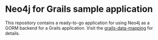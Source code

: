 # Neo4j for Grails sample application #

This repository contains a ready-to-go application for using Neo4j as a GORM backend for a Grails application.
Visit the [grails-data-mapping](http://springsource.github.com/grails-data-mapping/neo4j/manual/index.html) for details.